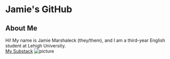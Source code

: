 # Jamie's GitHub

## About Me
Hi! My name is Jamie Marshaleck (they/them), and I am a third-year English student at Lehigh University. <br/>
[My Substack](https://substack.com/@jambam03)
![picture](https://www2.lehigh.edu/sites/www2/files/2024-08/Lehigh-University-Linderman-Library.jpg)
